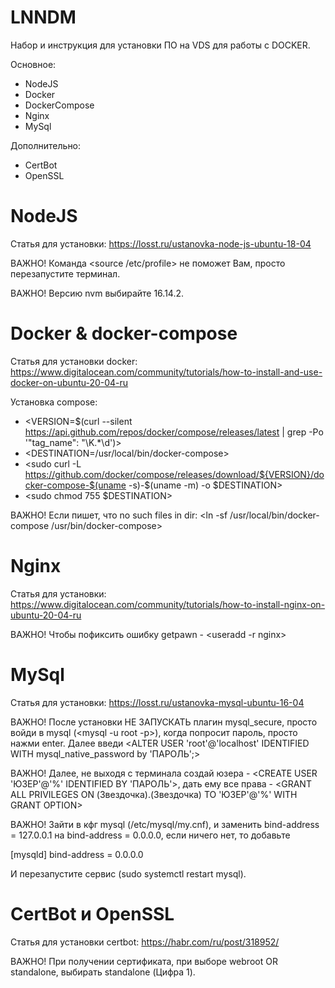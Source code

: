 # LNNDM
Набор и инструкция для установки ПО на VDS для работы с DOCKER.

Основное:
- NodeJS
- Docker
- DockerCompose
- Nginx
- MySql

Дополнительно:
- CertBot
- OpenSSL
# NodeJS
Статья для установки: https://losst.ru/ustanovka-node-js-ubuntu-18-04

ВАЖНО! Команда <source /etc/profile> не поможет Вам, просто перезапустите терминал.

ВАЖНО! Версию nvm выбирайте 16.14.2.
# Docker & docker-compose
Статья для установки docker: https://www.digitalocean.com/community/tutorials/how-to-install-and-use-docker-on-ubuntu-20-04-ru

Установка compose:
- <VERSION=$(curl --silent https://api.github.com/repos/docker/compose/releases/latest | grep -Po '"tag_name": "\K.*\d')>
- <DESTINATION=/usr/local/bin/docker-compose>
- <sudo curl -L https://github.com/docker/compose/releases/download/${VERSION}/docker-compose-$(uname -s)-$(uname -m) -o $DESTINATION>
- <sudo chmod 755 $DESTINATION>

ВАЖНО! Если пишет, что no such files in dir: <ln -sf /usr/local/bin/docker-compose /usr/bin/docker-compose>

# Nginx
Статья для установки: https://www.digitalocean.com/community/tutorials/how-to-install-nginx-on-ubuntu-20-04-ru

ВАЖНО! Чтобы пофиксить ошибку getpawn - <useradd -r nginx>
# MySql
Статья для установки: https://losst.ru/ustanovka-mysql-ubuntu-16-04

ВАЖНО! После установки НЕ ЗАПУСКАТЬ плагин mysql_secure, просто войди в mysql (<mysql -u root -p>), когда попросит пароль, просто нажми enter. Далее введи <ALTER USER 'root'@'localhost' IDENTIFIED WITH mysql_native_password by 'ПАРОЛЬ';>
  
ВАЖНО! Далее, не выходя с терминала создай юзера - <CREATE USER 'ЮЗЕР'@'%' IDENTIFIED BY 'ПАРОЛЬ'>, дать ему все права - <GRANT ALL PRIVILEGES ON (Звездочка).(Звездочка) TO 'ЮЗЕР'@'%' WITH GRANT OPTION>
  
ВАЖНО! Зайти в кфг mysql (/etc/mysql/my.cnf), и заменить bind-address = 127.0.0.1 на bind-address = 0.0.0.0, если ничего нет, то добавьте
  
[mysqld]
bind-address = 0.0.0.0

И перезапустите сервис (sudo systemctl restart mysql).
# CertBot и OpenSSL
Статья для установки certbot: https://habr.com/ru/post/318952/
  
ВАЖНО! При получении сертификата, при выборе webroot OR standalone, выбирать standalone (Цифра 1).
